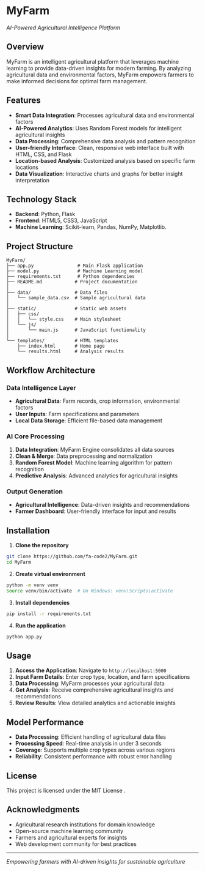 # MyFarm 
*AI-Powered Agricultural Intelligence Platform*

## Overview
MyFarm is an intelligent agricultural platform that leverages machine learning to provide data-driven insights for modern farming. By analyzing agricultural data and environmental factors, MyFarm empowers farmers to make informed decisions for optimal farm management.

## Features
- **Smart Data Integration**: Processes agricultural data and environmental factors
- **AI-Powered Analytics**: Uses Random Forest models for intelligent agricultural insights
- **Data Processing**: Comprehensive data analysis and pattern recognition
- **User-friendly Interface**: Clean, responsive web interface built with HTML, CSS, and Flask
- **Location-based Analysis**: Customized analysis based on specific farm locations
- **Data Visualization**: Interactive charts and graphs for better insight interpretation

## Technology Stack
- **Backend**: Python, Flask
- **Frontend**: HTML5, CSS3, JavaScript
- **Machine Learning**: Scikit-learn, Pandas, NumPy, Matplotlib.

## Project Structure
```
MyFarm/
├── app.py                # Main Flask application
├── model.py              # Machine Learning model
├── requirements.txt      # Python dependencies
├── README.md            # Project documentation
│
├── data/                # Data files
│   └── sample_data.csv  # Sample agricultural data
│
├── static/              # Static web assets
│   ├── css/
│   │   └── style.css    # Main stylesheet
│   └── js/
│       └── main.js      # JavaScript functionality
│
└── templates/           # HTML templates
    ├── index.html       # Home page
    └── results.html     # Analysis results
```

## Workflow Architecture

### Data Intelligence Layer
- **Agricultural Data**: Farm records, crop information, environmental factors
- **User Inputs**: Farm specifications and parameters
- **Local Data Storage**: Efficient file-based data management

### AI Core Processing
1. **Data Integration**: MyFarm Engine consolidates all data sources
2. **Clean & Merge**: Data preprocessing and normalization
3. **Random Forest Model**: Machine learning algorithm for pattern recognition
4. **Predictive Analysis**: Advanced analytics for agricultural insights

### Output Generation
- **Agricultural Intelligence**: Data-driven insights and recommendations
- **Farmer Dashboard**: User-friendly interface for input and results

## Installation

1. **Clone the repository**
```bash
git clone https://github.com/fa-code2/MyFarm.git
cd MyFarm
```

2. **Create virtual environment**
```bash
python -m venv venv
source venv/bin/activate  # On Windows: venv\Scripts\activate
```

3. **Install dependencies**
```bash
pip install -r requirements.txt
```


4. **Run the application**
```bash
python app.py
```

## Usage

1. **Access the Application**: Navigate to `http://localhost:5000`
2. **Input Farm Details**: Enter crop type, location, and farm specifications
3. **Data Processing**: MyFarm processes your agricultural data
4. **Get Analysis**: Receive comprehensive agricultural insights and recommendations
5. **Review Results**: View detailed analytics and actionable insights




## Model Performance
- **Data Processing**: Efficient handling of agricultural data files
- **Processing Speed**: Real-time analysis in under 3 seconds
- **Coverage**: Supports multiple crop types across various regions
- **Reliability**: Consistent performance with robust error handling


## License
This project is licensed under the MIT License .

## Acknowledgments
- Agricultural research institutions for domain knowledge
- Open-source machine learning community
- Farmers and agricultural experts for insights
- Web development community for best practices

---

*Empowering farmers with AI-driven insights for sustainable agriculture* 
